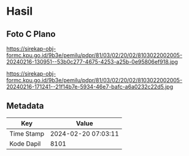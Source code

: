 # Hasil

## Foto C Plano

https://sirekap-obj-formc.kpu.go.id/9b3e/pemilu/pdpr/81/03/02/20/02/8103022002005-20240216-130951--53b0c277-4675-4253-a25b-0e95806ef918.jpg

https://sirekap-obj-formc.kpu.go.id/9b3e/pemilu/pdpr/81/03/02/20/02/8103022002005-20240216-171241--21f14b7e-5934-46e7-bafc-a6a0232c22d5.jpg


## Metadata

| Key        | Value               |
| ---------- | ------------------- |
| Time Stamp | 2024-02-20 07:03:11 |
| Kode Dapil | 8101                |



